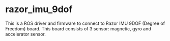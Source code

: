 razor_imu_9dof
==============

This is a ROS driver and firmware to connect to Razor IMU 9DOF (Degree of Freedom) board. 
This board consists of 3 sensor: magnetic, gyro and accelerator sensor.
